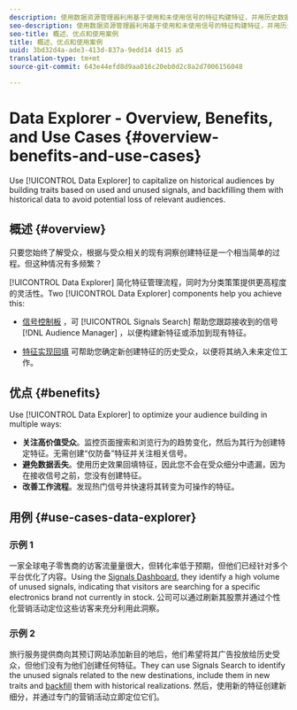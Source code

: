 ```yaml
---
description: 使用数据资源管理器利用基于使用和未使用信号的特征构建特征，并用历史数据回填它们，以避免潜在的相关受众损失。
seo-description: 使用数据资源管理器利用基于使用和未使用信号的特征构建特征，并用历史数据回填它们，以避免潜在的相关受众损失。
seo-title: 概述、优点和使用案例
title: 概述、优点和使用案例
uuid: 3bd32d4a-ade3-413d-837a-9edd14 d415 a5
translation-type: tm+mt
source-git-commit: 643e44efd8d9aa016c20eb0d2c8a2d7006156048

---
```



# Data Explorer - Overview, Benefits, and Use Cases {#overview-benefits-and-use-cases}

Use [!UICONTROL Data Explorer] to capitalize on historical audiences by building traits based on used and unused signals, and backfilling them with historical data to avoid potential loss of relevant audiences.

## 概述 {#overview}

只要您始终了解受众，根据与受众相关的现有洞察创建特征是一个相当简单的过程。但这种情况有多频繁？

[!UICONTROL Data Explorer] 简化特征管理流程，同时为分类策策提供更高程度的灵活性。Two [!UICONTROL Data Explorer] components help you achieve this:

* [信号控制板](../../features/data-explorer/data-explorer-signals-dashboard.md) ，可 [!UICONTROL Signals Search] 帮助您跟踪接收到的信号 [!DNL Audience Manager] ，以便构建新特征或添加到现有特征。

* [特征实现回填](../../features/data-explorer/data-explorer-trait-backfill.md) 可帮助您确定新创建特征的历史受众，以便将其纳入未来定位工作。

## 优点 {#benefits}

Use [!UICONTROL Data Explorer] to optimize your audience building in multiple ways:

* **关注高价值受众**。监控页面搜索和浏览行为的趋势变化，然后为其行为创建特定特征。无需创建“仅防备”特征并关注相关信号。
* **避免数据丢失**。使用历史效果回填特征，因此您不会在受众细分中遗漏，因为在接收信号之前，您没有创建特征。
* **改善工作流程**。发现热门信号并快速将其转变为可操作的特征。

## 用例 {#use-cases-data-explorer}

### 示例 1

一家全球电子零售商的访客流量量很大，但转化率低于预期，但他们已经针对多个平台优化了内容。Using the [Signals Dashboard](../../features/data-explorer/data-explorer-signals-dashboard.md), they identify a high volume of unused signals, indicating that visitors are searching for a specific electronics brand not currently in stock. 公司可以通过刷新其股票并通过个性化营销活动定位这些访客来充分利用此洞察。

### 示例 2

旅行服务提供商向其预订网站添加新目的地后，他们希望将其广告投放给历史受众，但他们没有为他们创建任何特征。They can use Signals Search to identify the unused signals related to the new destinations, include them in new traits and [backfill](../../features/data-explorer/data-explorer-trait-backfill.md) them with historical realizations. 然后，使用新的特征创建新细分，并通过专门的营销活动立即定位它们。
